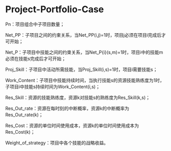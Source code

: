 # Project-Portfolio-Case

Pn：项目组合中子项目数量；

Net_PP：子项目之间的约束关系，当Net_PP(i,j)=1时，项目j必须在项目i完成后才可开始；

Net_P：子项目中技能之间的约束关系，当Net_P{i}(s,m)=1时，项目i中的技能m必须在技能s完成后才可开始；

Proj_Skill：子项目中活动所需技能，当Proj_Skill(i,s)=1时，项目i需要技能s；

Work_Content：子项目中技能持续时间，当执行技能s的资源技能熟练度为1时，子项目i中技能s持续时间为Work_Content(i,s)；

Res_Skill：资源的技能熟练度，资源k对技能s的熟练度为Res_Skill(k,s)；

Res_Out_rate：资源在每时刻的中断概率，资源k的中断概率为Res_Out_rate(k)；

Res_Cost：资源的单位时间使用成本，资源k的单位时间使用成本为Res_Cost(k)；

Weight_of_strategy：项目中各个技能的战略收益。
